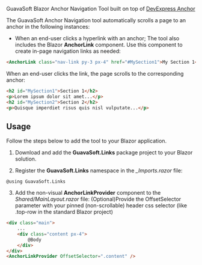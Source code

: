 GuavaSoft Blazor Anchor Navigation Tool built on top of <a target="blank" href="https://github.com/DevExpress/Blazor/tree/master/tools/DevExpress.Blazor.AnchorUtils">DevExpress Anchor</a>

The GuavaSoft Anchor Navigation tool automatically scrolls a page to an anchor in the following instances:

* When an end-user clicks a hyperlink with an anchor;
The tool also includes the Blazor **AnchorLink** component. Use this component to create in-page navigation links as needed:

```html
<AnchorLink class="nav-link py-3 px-4" href="#MySection1">My Section 1</AnchorLink>
```
    
When an end-user clicks the link, the page scrolls to the corresponding anchor:

```html
<h2 id="MySection1">Section 1</h2>
<p>Lorem ipsum dolor sit amet...</p>
<h2 id="MySection2">Section 2</h2>
<p>Quisque imperdiet risus quis nisl vulputate...</p>
```

## Usage

Follow the steps below to add the tool to your Blazor application.

1. Download and add the **GuavaSoft.Links** package project to your Blazor solution.

2. Register the **GuavaSoft.Links** namespace in the _\_Imports.razor_ file:

```
@using GuavaSoft.Links
```
   
3. Add the non-visual **AnchorLinkProvider** component to the _Shared/MainLayout.razor_ file:
(Optional)Provide the OffsetSelector parameter with your  pinned (non-scrollable) header css selector (like .top-row in the standard Blazor project)
```html
<div class="main">
    ...
    <div class="content px-4"> 
        @Body 
    </div> 
</div>
<AnchorLinkProvider OffsetSelector=".content" />
```